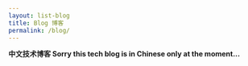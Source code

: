 ```yaml
---
layout: list-blog
title: Blog 博客
permalink: /blog/
---
```

**中文技术博客 Sorry this tech blog is in Chinese only at the moment...**